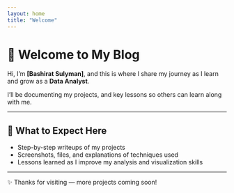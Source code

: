 ```yaml
---
layout: home
title: "Welcome"
---
```


# 👋 Welcome to My Blog

Hi, I’m **[Bashirat Sulyman]**, and this is where I share my journey as I learn and grow as a **Data Analyst**.  

I’ll be documenting my projects, and key lessons so others can learn along with me.  

---
## 📂 What to Expect Here
- Step-by-step writeups of my projects  
- Screenshots, files, and explanations of techniques used  
- Lessons learned as I improve my analysis and visualization skills  

---
✨ Thanks for visiting — more projects coming soon!

